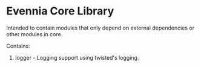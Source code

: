 Evennia Core Library
====================

Intended to contain modules that only depend on external dependencies or other
modules in core.

Contains:

1. logger - Logging support using twisted's logging.
